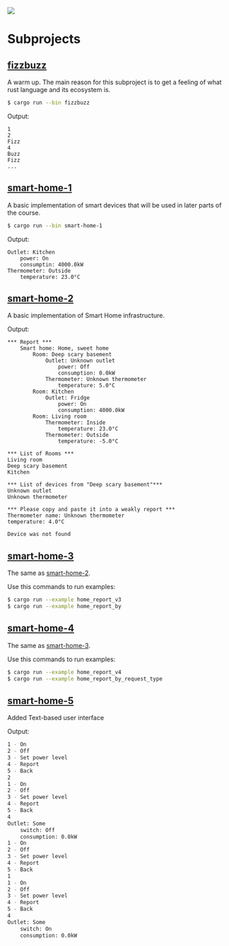 ![](https://github.com/graydrago/otus-rust-course/actions/workflows/checks.yml/badge.svg)

# Subprojects

## [fizzbuzz](./fizzbuzz)

A warm up. The main reason for this subproject is to get a feeling of what rust language and its ecosystem is.

```sh
$ cargo run --bin fizzbuzz
```

Output:

```
1
2
Fizz
4
Buzz
Fizz
...
```


## [smart-home-1](./smart-home-1)

A basic implementation of smart devices that will be used in later parts of the course.

```sh
$ cargo run --bin smart-home-1
```

Output:

```
Outlet: Kitchen
    power: On
    consumptin: 4000.0kW
Thermometer: Outside
    temperature: 23.0°C
```


## [smart-home-2](./smart-home-2/)

A basic implementation of Smart Home infrastructure.

Output:

```
*** Report ***
    Smart home: Home, sweet home
        Room: Deep scary basement
            Outlet: Unknown outlet
                power: Off
                consumption: 0.0kW
            Thermometer: Unknown thermometer
                temperature: 5.0°C
        Room: Kitchen
            Outlet: Fridge
                power: On
                consumption: 4000.0kW
        Room: Living room
            Thermometer: Inside
                temperature: 23.0°C
            Thermometer: Outside
                temperature: -5.0°C

*** List of Rooms ***
Living room
Deep scary basement
Kitchen

*** List of devices from "Deep scary basement"***
Unknown outlet
Unknown thermometer

*** Please copy and paste it into a weakly report ***
Thermometer name: Unknown thermometer
temperature: 4.0°C

Device was not found
```

## [smart-home-3](./smart-home-3/)

The same as [smart-home-2](./smart-home-2/).

Use this commands to run examples:

```sh
$ cargo run --example home_report_v3
$ cargo run --example home_report_by
```

## [smart-home-4](./smart-home-4/)

The same as [smart-home-3](./smart-home-3/).

Use this commands to run examples:

```sh
$ cargo run --example home_report_v4
$ cargo run --example home_report_by_request_type
```

## [smart-home-5](./smart-home-5/)

Added Text-based user interface

Output:

```sh
1 - On
2 - Off
3 - Set power level
4 - Report
5 - Back
2
1 - On
2 - Off
3 - Set power level
4 - Report
5 - Back
4
Outlet: Some
    switch: Off
    consumption: 0.0kW
1 - On
2 - Off
3 - Set power level
4 - Report
5 - Back
1
1 - On
2 - Off
3 - Set power level
4 - Report
5 - Back
4
Outlet: Some
    switch: On
    consumption: 0.0kW
```
